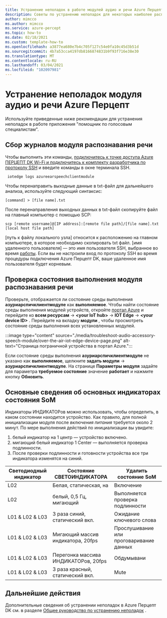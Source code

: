 ```yaml
---
title: Устранение неполадок в работе модулей аудио и речи Azure Перцепт
description: Советы по устранению неполадок для некоторых наиболее распространенных проблем, возникающих при работе с интегрированной средой
author: mimcco
ms.author: mimcco
ms.service: azure-percept
ms.topic: how-to
ms.date: 02/18/2021
ms.custom: template-how-to
ms.openlocfilehash: a3877ea680e7b4c705f127c54e0fa10c45d3b51d
ms.sourcegitcommit: 4b7a53cca4197db8166874831b9f93f716e38e30
ms.translationtype: MT
ms.contentlocale: ru-RU
ms.lasthandoff: 03/04/2021
ms.locfileid: "102097981"
---
```

# <a name="azure-percept-audio-and-speech-module-troubleshooting"></a>Устранение неполадок модуля аудио и речи Azure Перцепт

Используйте приведенные ниже рекомендации для устранения неполадок в работе приложения "помощник по голосовым специалистам".

## <a name="collecting-speech-module-logs"></a>Сбор журналов модуля распознавания речи

Чтобы выполнить эти команды, [подключитесь к точке доступа Azure ПЕРЦЕПТ DK Wi-Fi и подключитесь к комплекту разработчика по протоколу SSH](./how-to-ssh-into-percept-dk.md) и введите команды в окне терминала SSH.

```console
 iotedge logs azureearspeechclientmodule
```

Чтобы перенаправить выходные данные в txt-файл для дальнейшего анализа, используйте следующий синтаксис:

```console
[command] > [file name].txt
```

После перенаправления выходных данных в txt-файл скопируйте файл на главный компьютер с помощью SCP:

```console
scp [remote username]@[IP address]:[remote file path]/[file name].txt [local host file path]
```

[путь к файлу локального узла] относится к расположению на главном компьютере, в которое необходимо скопировать txt файл. [имя удаленного пользователя] — это имя пользователя SSH, выбранное во время [работы](./quickstart-percept-dk-set-up.md). Если вы не настроили вход по протоколу SSH во время процедуры подключения Azure Перцепт DK, ваше удаленное имя пользователя будет корневым.

## <a name="checking-runtime-status-of-the-speech-module"></a>Проверка состояния выполнения модуля распознавания речи

Проверьте, отображается ли состояние среды выполнения **азуриарспичклиентмодуле** как **выполняемое**. Чтобы найти состояние среды выполнения модулей устройств, откройте [портал Azure](https://portal.azure.com/) и перейдите ко **всем ресурсам**  ->  **\<your IoT hub>**  ->  **IOT Edge**  ->  **\<your device ID>** . Перейдите на вкладку **модули** , чтобы просмотреть состояние среды выполнения всех установленных модулей.

:::image type="content" source="./media/troubleshoot-audio-accessory-speech-module/over-the-air-iot-edge-device-page.png" alt-text="Страница пограничной устройства в портал Azure.":::

Если состояние среды выполнения **азуриарспичклиентмодуле** не указано как **выполняемое**, щелкните **задать модули**  ->  **азуриарспичклиентмодуле**. На странице **Параметры модуля** задайте для параметра **требуемое состояние** значение **работает** и нажмите кнопку **Обновить**.

## <a name="understanding-ear-som-led-indicators"></a>Основные сведения об основных индикаторах состояния SoM

Индикаторы ИНДИКАТОРов можно использовать, чтобы определить, в каком состоянии находится устройство. Как правило, для полной инициализации модуля после *включения питания* требуется около 2 минут. По мере выполнения действий по инициализации вы увидите:

1. белый индикатор на 1 центр — устройство включено. 
2. мигающий белый индикатор 1 Center — выполняется проверка подлинности. 
3. После проверки подлинности и готовности устройства все три индикатора изменятся на синий.

|Светодиодный индикатор|   Состояние СВЕТОИНДИКАТОРА|  Удалить состояние SoM|
|---|------------|----------------| 
|L02|   Белая, статическая, на |Включение |
|L02|   белый, 0,5 Гц, мигающий|  Выполняется проверка подлинности |
|L01 & L02 & L03|   3 раза синий, статический вкл.|     Ожидание ключевого слова|
|L01 & L02 & L03|   Мигающий массив индикатора, 20fps | Прослушивание или проговаривание данных|
|L01 & L02 & L03|   Перегонка массива ИНДИКАТОРов, 20fps|    Обдумывани|
|L01 & L02 & L03|   3 раза красный, статический вкл. | Mute|

## <a name="next-steps"></a>Дальнейшие действия

Дополнительные сведения об устранении неполадок в Azure Перцепт DK см. в разделе [Общее руководство по устранению неполадок](./troubleshoot-dev-kit.md) .
